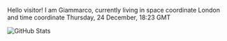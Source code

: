 Hello visitor! I am Giammarco, currently living in space coordinate London and time coordinate Thursday, 24 December, 18:23 GMT

![GitHub Stats](https://github-readme-stats.vercel.app/api?username=grcasanova)
